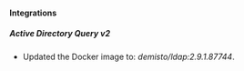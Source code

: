 
#### Integrations

##### Active Directory Query v2

- Updated the Docker image to: *demisto/ldap:2.9.1.87744*.
